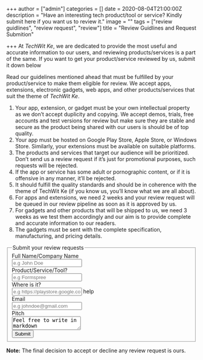 +++
author = ["admin"]
categories = []
date = 2020-08-04T21:00:00Z
description = "Have an interesting tech product/tool or service? Kindly submit here if you want us to review it."
image = ""
tags = ["review guidlines", "review request", "review"]
title = "Review Guidlines and Request Submition"

+++
At _TechWit Ke_, we are dedicated to provide the most useful and accurate information to our users, and reviewing products/services is a part of the same. If you want to get your product/service reviewed by us, submit it down below

Read our guidelines mentioned ahead that must be fulfilled by your product/service to make them eligible for review. We accept apps, extensions, electronic gadgets, web apps, and other products/services that suit the theme of _TechWit Ke_.

1. Your app, extension, or gadget must be your own intellectual property as we don’t accept duplicity and copying. We accept demos, trials, free accounts and test versions for review but make sure they are stable and secure as the product being shared with our users is should be of top quality.
2. Your app must be hosted on Google Play Store, Apple Store, or Windows Store. Similarly, your extensions must be available on suitable platforms.
3. The products and services that target our audience will be prioritized. Don’t send us a review request if it’s just for promotional purposes, such requests will be rejected.
4. If the app or service has some adult or pornographic content, or if it is offensive in any manner, it’ll be rejected.
5. It should fulfill the quality standards and should be in coherence with the theme of TechWit Ke (if you know us, you’ll know what we are all about).
6. For apps and extensions, we need 2 weeks and your review request will be queued in our review pipeline as soon as it is approved by us.
7. For gadgets and other products that will be shipped to us, we need 3 weeks as we test them accordingly and our aim is to provide complete and accurate information to our readers.
8. The gadgets must be sent with the complete specification, manufacturing, and pricing details.

<form class="form-horizontal" data-netlify="true">
<fieldset>

<!-- Form Name -->
<legend>Submit your review requests</legend>

<!-- Text input-->
<div class="form-group">
<label class="col-md-4 control-label" for="fullname">Full Name/Company Name</label>  
<div class="col-md-5">
<input id="fullname" name="fullname" type="text" placeholder="e.g John Doe" class="form-control input-md">

</div>
</div>

<!-- Text input-->
<div class="form-group">
<label class="col-md-4 control-label" for="subject">Product/Service/Tool?</label>  
<div class="col-md-5">
<input id="subject" name="subject" type="text" placeholder="e.g Formspree" class="form-control input-md">

</div>
</div>

<!-- Text input-->
<div class="form-group">
<label class="col-md-4 control-label" for="stoew">Where is it?</label>  
<div class="col-md-5">
<input id="stoew" name="stoew" type="text" placeholder="e.g https://playstore.google.com/app/numbytes" class="form-control input-md">
<span class="help-block">help</span>  
</div>
</div>

<!-- Text input-->
<div class="form-group">
<label class="col-md-4 control-label" for="email">Email</label>  
<div class="col-md-5">
<input id="email" name="email" type="text" placeholder="e.g johndoe@gmail.com" class="form-control input-md">

</div>
</div>

<!-- Textarea -->
<div class="form-group">
<label class="col-md-4 control-label" for="pitch">Pitch</label>
<div class="col-md-4">  
<textarea class="form-control" id="pitch" name="pitch">Feel free to write in markdown</textarea>
</div>
</div>

<!-- Button -->
<div class="form-group">
<label class="col-md-4 control-label" for="submit"></label>
<div class="col-md-4">
<button id="submit" name="submit" class="btn btn-default">Submit</button>
</div>
</div>

</fieldset>
</form>

**Note:** The final decision to accept or decline any review request is ours.